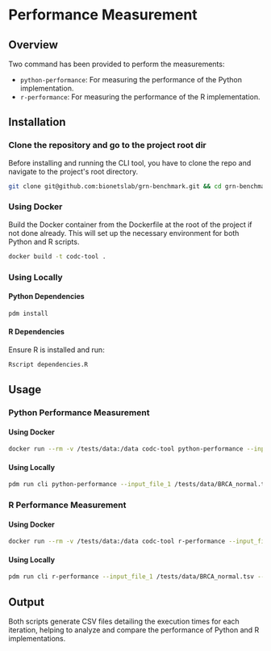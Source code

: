 # Performance Measurement

## Overview

Two command has been provided to perform the measurements:
- `python-performance`: For measuring the performance of the Python implementation.
- `r-performance`: For measuring the performance of the R implementation.

## Installation

### Clone the repository and go to the project root dir

Before installing and running the CLI tool, you have to clone the repo and navigate
to the project's root directory.

```bash
git clone git@github.com:bionetslab/grn-benchmark.git && cd grn-benchmark/src/codc-cli-tool
```

### Using Docker

Build the Docker container from the Dockerfile at the root of the project if not done already. This will set up the necessary environment for both Python and R scripts.

```bash
docker build -t codc-tool .
```

### Using Locally

#### Python Dependencies
```bash
pdm install
```

#### R Dependencies
Ensure R is installed and run:
```R
Rscript dependencies.R
```

## Usage

### Python Performance Measurement

#### Using Docker

```bash
docker run --rm -v /tests/data:/data codc-tool python-performance --input_file_1 /data/BRCA_normal.tsv --input_file_2 /data/BRCA_tumor.tsv --iterations 10 --output_path /data/
```

#### Using Locally

```bash
pdm run cli python-performance --input_file_1 /tests/data/BRCA_normal.tsv --input_file_2 /tests/data/BRCA_tumor.tsv --iterations 10 --output_path .
```

### R Performance Measurement

#### Using Docker

```bash
docker run --rm -v /tests/data:/data codc-tool r-performance --input_file_1 /data/BRCA_normal.tsv --input_file_2 /data/BRCA_tumor.tsv --iterations 10 --output_path /data/
```

#### Using Locally

```bash
pdm run cli r-performance --input_file_1 /tests/data/BRCA_normal.tsv --input_file_2 /tests/data/BRCA_tumor.tsv --iterations 10 --output_path .
```

## Output

Both scripts generate CSV files detailing the execution times for each iteration, helping to analyze and compare the performance of Python and R implementations.